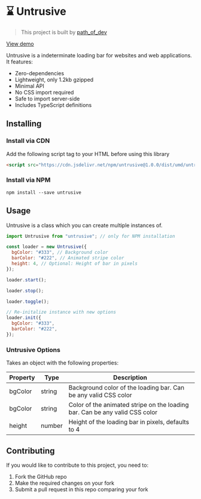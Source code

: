# ⌛ Untrusive

> This project is built by [path_of_dev](https://pathof.dev)

[View demo](https://untrusive.netlify.com)

Untrusive is a indeterminate loading bar for websites and web applications. It features:

- Zero-dependencies
- Lightweight, only 1.2kb gzipped
- Minimal API
- No CSS import required
- Safe to import server-side
- Includes TypeScript definitions

## Installing

### Install via CDN

Add the following script tag to your HTML before using this library

```html
<script src="https://cdn.jsdelivr.net/npm/untrusive@1.0.0/dist/umd/untrusive.min.js"></script>
```

### Install via NPM

```
npm install --save untrusive
```

## Usage

Untrusive is a class which you can create multiple instances of.

```js
import Untrusive from "untrusive"; // only for NPM installation

const loader = new Untrusive({
  bgColor: "#333", // Background color
  barColor: "#222", // Animated stripe color
  height: 4, // Optional: Height of bar in pixels 
});

loader.start();

loader.stop();

loader.toggle();

// Re-initalize instance with new options
loader.init({
  bgColor: "#333",
  barColor: "#222",
});
```

### Untrusive Options

Takes an object with the following properties:

Property | Type | Description
--- | --- | ---
bgColor | string | Background color of the loading bar. Can be any valid CSS color
bgColor | string | Color of the animated stripe on the loading bar. Can be any valid CSS color
height | number | Height of the loading bar in pixels, defaults to 4

## Contributing

If you would like to contribute to this project, you need to:

1. Fork the GitHub repo
2. Make the required changes on your fork
3. Submit a pull request in this repo comparing your fork
